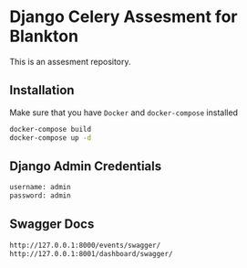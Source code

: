# Django Celery Assesment for Blankton

This is an assesment repository.

## Installation

Make sure that you have `Docker` and `docker-compose` installed

```bash
docker-compose build
docker-compose up -d
```

## Django Admin Credentials

```bash
username: admin
password: admin
```

## Swagger Docs

```bash
http://127.0.0.1:8000/events/swagger/
http://127.0.0.1:8001/dashboard/swagger/
```

<!-- ## Usage

```python
import foobar

# returns 'words'
foobar.pluralize('word')

# returns 'geese'
foobar.pluralize('goose')

# returns 'phenomenon'
foobar.singularize('phenomena')
``` -->

<!-- ## Contributing

Pull requests are welcome. For major changes, please open an issue first
to discuss what you would like to change.

Please make sure to update tests as appropriate. -->

<!-- ## License

[MIT](https://choosealicense.com/licenses/mit/) -->
